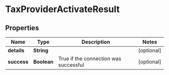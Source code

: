 
# TaxProviderActivateResult

## Properties
Name | Type | Description | Notes
------------ | ------------- | ------------- | -------------
**details** | **String** |  |  [optional]
**success** | **Boolean** | True if the connection was successful |  [optional]



